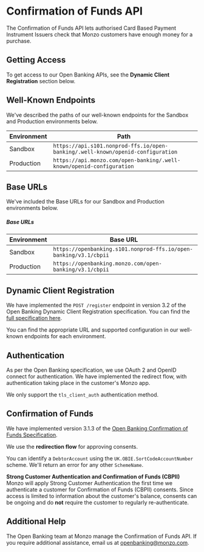 # Confirmation of Funds API

The Confirmation of Funds API lets authorised Card Based Payment Instrument Issuers check that Monzo customers have 
enough money for a purchase. 

## Getting Access

To get access to our Open Banking APIs, see the **Dynamic Client Registration** section below.

## Well-Known Endpoints

We've described the paths of our well-known endpoints for the Sandbox and Production environments below.

<span class="hide">Environment</span> | <span class="hide">Path</span>
------------------------------------|--------------------------------------
Sandbox | `https://api.s101.nonprod-ffs.io/open-banking/.well-known/openid-configuration`
Production | `https://api.monzo.com/open-banking/.well-known/openid-configuration`

## Base URLs

We've included the Base URLs for our Sandbox and Production environments below.

##### Base URLs

<span class="hide">Environment</span> | <span class="hide">Base URL</span>
------------------------------------|--------------------------------------
Sandbox | `https://openbanking.s101.nonprod-ffs.io/open-banking/v3.1/cbpii`
Production | `https://openbanking.monzo.com/open-banking/v3.1/cbpii`

## Dynamic Client Registration

We have implemented the `POST /register` endpoint in version 3.2 of the Open Banking Dynamic Client Registration specification. You can find the [full specification here](https://openbanking.atlassian.net/wiki/spaces/DZ/pages/1078034771/Dynamic+Client+Registration+-+v3.2).

You can find the appropriate URL and supported configuration in our well-known endpoints for each environment.

## Authentication
As per the Open Banking specification, we use OAuth 2 and OpenID connect for authentication. We have implemented the 
redirect flow, with authentication taking place in the customer's Monzo app.

We only support the `tls_client_auth` authentication method.

## Confirmation of Funds
We have implemented version 3.1.3 of the [Open Banking Confirmation of Funds Specification](https://openbankinguk.github.io/read-write-api-site3/v3.1.3/profiles/confirmation-of-funds-api-profile.html).

We use the **redirection flow** for approving consents.

You can identify a `DebtorAccount` using the `UK.OBIE.SortCodeAccountNumber` scheme. We'll return an error for any 
other `SchemeName`.

<aside class="info">
<strong>Strong Customer Authentication and Confirmation of Funds (CBPII)</strong><br/>
Monzo will apply Strong Customer Authentication the first time we authenticate a customer for Confirmation of Funds
(CBPII) consents. Since access is limited to information about the customer's balance, consents can be ongoing 
and do <b>not</b> require the customer to regularly re-authenticate.
</aside>

## Additional Help

The Open Banking team at Monzo manage the Confirmation of Funds API. If you require additional assistance, email us at 
[openbanking@monzo.com](mailto:openbanking@monzo.com).
